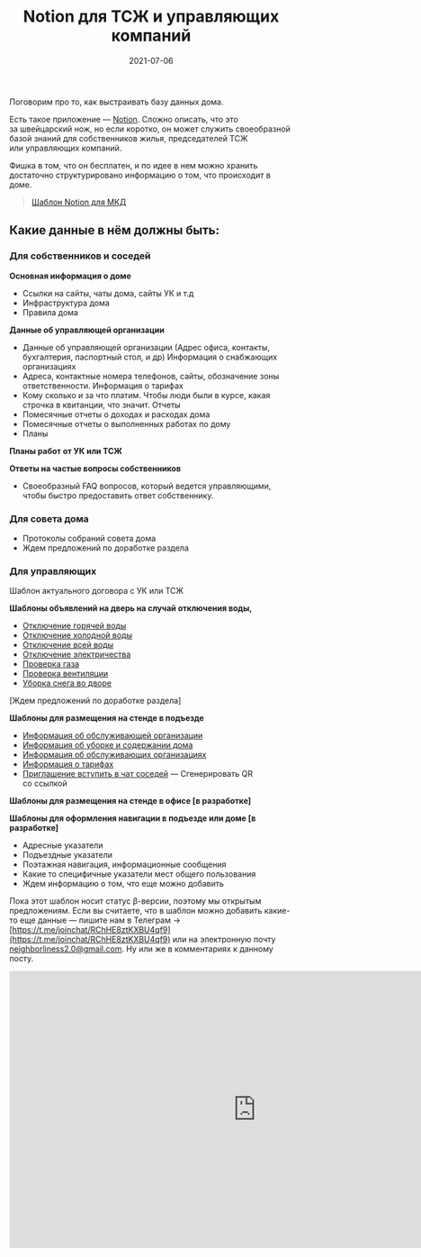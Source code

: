 ﻿---
layout: article
title: Notion для ТСЖ и управляющих компаний
desc: Example file in md extention with shortcuts
date: 2021-07-06
url: notion-for-housing-associations-and-management-companies.
cover: "horizontal-mgmt-OG.png"
permalink: "/journal/{{ url | slug }}/"
tags:
  - Коммуникации
  - Инструменты
---

Поговорим про то, как выстраивать базу данных дома.

Есть такое приложение — [Notion](https://www.notion.so/). Сложно описать, что это за швейцарский нож, но если коротко, он может служить своеобразной базой знаний для собственников жилья, председателей ТСЖ или управляющих компаний.

Фишка в том, что он бесплатен, и по идее в нем можно хранить достаточно структурировано информацию о том, что происходит в доме.

> [Шаблон Notion для МКД](https://neighborliness.notion.site/neighborliness/93ac19415ad4408e92ee2e82bf74b261)

## Какие данные в нём должны быть:

### Для собственников и соседей

**Основная информация о доме**

- Ссылки на сайты, чаты дома, сайты УК и т.д
- Инфраструктура дома
- Правила дома

**Данные об управляющей организации**

- Данные об управляющей организации (Адрес офиса, контакты, бухгалтерия, паспортный стол, и др)
  Информация о снабжающих организациях
- Адреса, контактные номера телефонов, сайты, обозначение зоны ответственности.
  Информация о тарифах
- Кому сколько и за что платим. Чтобы люди были в курсе, какая строчка в квитанции, что значит.
  Отчеты
- Помесячные отчеты о доходах и расходах дома
- Помесячные отчеты о выполненных работах по дому
- Планы

**Планы работ от УК или ТСЖ**

**Ответы на частые вопросы собственников**

- Своеобразный FAQ вопросов, который ведется управляющими, чтобы быстро предоставить ответ собственнику.

### Для совета дома

- Протоколы собраний совета дома
- Ждем предложений по доработке раздела

### Для управляющих

Шаблон актуального договора с УК или ТСЖ

**Шаблоны объявлений на дверь на случай отключения воды,**

- [Отключение горячей воды](https://docs.google.com/document/d/1Z_MRziYyivwkED3IO9yXG4yoYQvvWZe56Xg8-swd19Q/edit?usp=sharing)
- [Отключение холодной воды](https://docs.google.com/document/d/1_-O9QcOacG5t8lq0PnNqqa-PyIAl7bYBHyne2J2WxfI/edit?usp=sharing)
- [Отключение всей воды](https://docs.google.com/document/d/1_-O9QcOacG5t8lq0PnNqqa-PyIAl7bYBHyne2J2WxfI/edit?usp=sharing)
- [Отключение электричества](https://docs.google.com/document/d/14QXgfpE9lFxYum2Z5zKqM0ZkWytl4Q5IZ1LM5nD7FjI/edit?usp=sharing)
- [Проверка газа](https://docs.google.com/document/d/17pe7sei-MmwY0BPrrscdgIgSYGLw5NTBqODYubUt5Hs/edit?usp=sharing)
- [Проверка вентиляции](https://docs.google.com/document/d/1wr4gqwLp0Go82vhNgL7R63ZcZUWLtyB13XxgmQW12LQ/edit?usp=sharing)
- [Уборка снега во дворе](https://docs.google.com/document/d/12XrJ-G5SaUCzWGJBGdPaaZRsHhy9mEOY5ngAjfWLO3A/edit?usp=sharing)

[Ждем предложений по доработке раздела]

**Шаблоны для размещения на стенде в подъезде**

- [Информация об обслуживающей организации](https://docs.google.com/document/d/1rH7Cx2gCVdVXfIoDtNOT-RkVR7CvDseigWuYMvQHpd8/edit?usp=sharing)
- [Информация об уборке и содержании дома](https://docs.google.com/document/d/1yNdIofaw8k8aHD096e-ocVSMk7c4WWb_1eD2_kgImrk/edit?usp=sharing)
- [Информация об обслуживающих организациях](https://docs.google.com/document/d/1yNdIofaw8k8aHD096e-ocVSMk7c4WWb_1eD2_kgImrk/edit?usp=sharing)
- [Информация о тарифах](https://docs.google.com/document/d/1Ddd8IEjLxyeDRc-I0u31aEDMLOVr9bzD8U4t-VYUUqU/edit?usp=sharing)
- [Приглашение вступить в чат соседей](https://docs.google.com/document/d/1otN3ukWHDPzrvQvilxd-ue_GC2HWUTtI9IFBP4DDq90/edit?usp=sharing) — Сгенерировать QR со ссылкой

**Шаблоны для размещения на стенде в офисе [в разработке]**

**Шаблоны для оформления навигации в подъезде или доме [в разработке]**

- Адресные указатели
- Подъездные указатели
- Поэтажная навигация, информационные сообщения
- Какие то специфичные указатели мест общего пользования
- Ждем информацию о том, что еще можно добавить

Пока этот шаблон носит статус β-версии, поэтому мы открытым предложениям. Если вы считаете, что в шаблон можно добавить какие-то еще данные — пишите нам в Телеграм → [https://t.me/joinchat/RChHE8ztKXBU4qf9](https://t.me/joinchat/RChHE8ztKXBU4qf9) или на электронную почту neighborliness2.0@gmail.com. Ну или же в комментариях к данному посту.

<iframe width="875" height="492" src="https://www.youtube.com/embed/JazWgk3gKdE" title="Notion для ТСЖ" frameborder="0" allow="accelerometer; autoplay; clipboard-write; encrypted-media; gyroscope; picture-in-picture; web-share" allowfullscreen></iframe>
